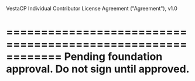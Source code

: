 VestaCP Individual Contributor License Agreement ("Agreement"), v1.0

============================================================
Pending foundation approval. Do not sign until approved.
============================================================
